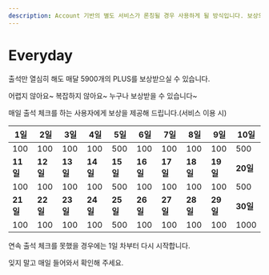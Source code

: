 ```yaml
---
description: Account 기반의 별도 서비스가 론칭될 경우 사용하게 될 방식입니다. 보상의 내용은 변경될 수 있습니다.
---
```


# Everyday

출석만 열심히 해도 매달 5900개의 PLUS를 보상받으실 수 있습니다.

어렵지 않아요\~ 복잡하지 않아요\~ 누구나 보상받을 수 있습니다\~

매일 출석 체크를 하는 사용자에게 보상을 제공해 드립니다.(서비스 이용 시)

| **1일**  | **2일**  | **3일**  | **4일**  | **5일**  | **6일**  | **7일**  | **8일**  | **9일**  | **10일** |
| ------- | ------- | ------- | ------- | ------- | ------- | ------- | ------- | ------- | ------- |
| 100     | 100     | 100     | 100     | 500     | 100     | 100     | 100     | 100     | 500     |
| **11일** | **12일** | **13일** | **14일** | **15일** | **16일** | **17일** | **18일** | **19일** | **20일** |
| 100     | 100     | 100     | 100     | 500     | 100     | 100     | 100     | 100     | 500     |
| **21일** | **22일** | **23일** | **24일** | **25일** | **26일** | **27일** | **28일** | **29일** | **30일** |
| 100     | 100     | 100     | 100     | 500     | 100     | 100     | 100     | 100     | 1000    |

연속 출석 체크를 못했을 경우에는 1일 차부터 다시 시작합니다.

잊지 말고 매일 들어와서 확인해 주세요.
